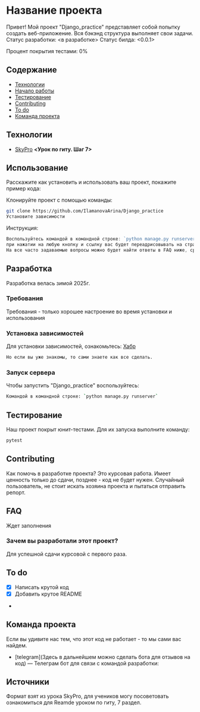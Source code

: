 # Название проекта
Привет! Мой проект "Django_practice" представляет собой попытку создать веб-приложение. 
Вся бэкэнд структура выполняет свои задачи. 
Статус разработки: <в разработке>
Статус билда: <0.0.1>

Процент покрытия тестами: 0%

## Содержание
- [Технологии](#технологии)
- [Начало работы](#начало-работы)
- [Тестирование](#тестирование)
- [Contributing](#contributing)
- [To do](#to-do)
- [Команда проекта](#команда-проекта)

## Технологии
- [SkyPro](https://my.sky.pro/student-cabinet/stream-lesson/135680/theory/7) **<Урок по гиту. Шаг 7>**

## Использование
Расскажите как установить и использовать ваш проект, покажите пример кода:

Клонируйте проект с помощью команды:
```sh
git clone https://github.com/IlamanovaArina/Django_practice
Установите зависимости
```


Инструкция:
```typescript
Воспользуйтесь командой в командной строке: `python manage.py runserver`, на данном этапе разработки, 
при нажатии на любую кнопку и ссылку вас будет переадрисовывать на страницу "Контакты".
На все часто задаваемые вопросы можно будет найти ответы в FAQ ниже, сразу по мере появления.
```

## Разработка
Разработка велась зимой 2025г.

### Требования
Требования - только хорошее настроение во время установки и использования

### Установка зависимостей
Для установки зависимостей, ознакомьтесь: [Хабр](https://habr.com/ru/articles/593529/)
```sh
Но если вы уже знакомы, то сами знаете как все сделать.
```

### Запуск  сервера
Чтобы запустить "Django_practice" воспользуйтесь:
```sh
Командой в командной строке: `python manage.py runserver`
```

## Тестирование
Наш проект покрыт юнит-тестами. Для их запуска выполните команду:
```sh
pytest
```

## Contributing
Как помочь в разработке проекта? Это курсовая работа. Имеет ценность только до сдачи, позднее - код не будет нужен.
Случайный пользователь, не стоит искать хозяина проекта и пытаться отправить репорт.

## FAQ 
Ждет заполнения

### Зачем вы разработали этот проект?
Для успешной сдачи курсовой с первого раза.

## To do
- [x] Написать крутой код
- [x] Добавить крутое README
- 
## Команда проекта
Если вы удивите нас тем, что этот код не работает - то мы сами вас найдем.

- [telegram](Здесь в дальнейшем можно сделать бота для отзывов на код) — Телеграм бот для связи с командой разработки: 

## Источники
Формат взят из урока SkyPro,
для учеников могу посоветовать ознакомиться для Reamde уроком по гиту, 7 раздел.
